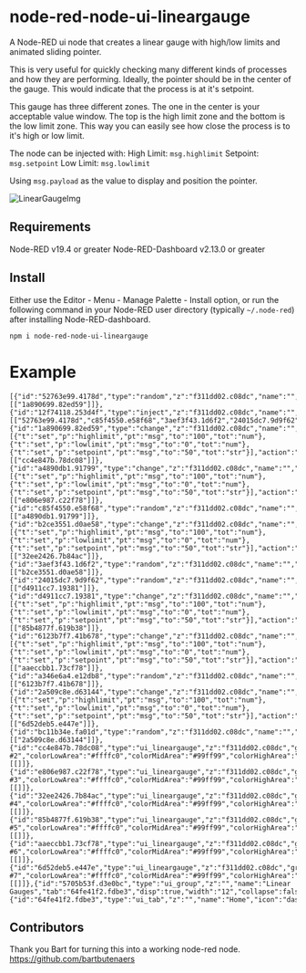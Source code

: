 node-red-node-ui-lineargauge
============================

A Node-RED ui node that creates a linear gauge with high/low limits and animated sliding pointer.

This is very useful for quickly checking many different kinds of processes and how they are performing.
Ideally, the pointer should be in the center of the gauge. This would indicate that the process is at it's setpoint.

This gauge has three different zones. The one in the center is your acceptable value window. The top is the high limit zone and the bottom is the low limit zone. This way you can easily see how close the process is to it's high or low limit.

The node can be injected with:
High Limit: `msg.highlimit`
Setpoint: `msg.setpoint`
Low Limit: `msg.lowlimit`

Using `msg.payload` as the value to display and position the pointer.

![LinearGaugeImg](https://github.com/node-red/node-red-ui-nodes/node-red-node-ui-lineargauge/imgs/linearGauges.PNG?raw=true)

## Requirements
Node-RED v19.4 or greater
Node-RED-Dashboard v2.13.0 or greater

## Install
Either use the Editor - Menu - Manage Palette - Install option, or run the following command in your Node-RED user directory (typically `~/.node-red`) after installing Node-RED-dashboard.

    npm i node-red-node-ui-lineargauge


# Example

```
[{"id":"52763e99.4178d","type":"random","z":"f311dd02.c08dc","name":"","low":"20","high":"45","inte":"true","property":"payload","x":510,"y":270,"wires":[["1a890699.82ed59"]]},{"id":"12f74118.253d4f","type":"inject","z":"f311dd02.c08dc","name":"","topic":"","payload":"","payloadType":"date","repeat":"1","crontab":"","once":true,"onceDelay":0.1,"x":288,"y":391,"wires":[["52763e99.4178d","c85f4550.e58f68","3aef3f43.1d6f2","24015dc7.9d9f62","a346e6a4.e12db8","bc11b34e.fa01d"]]},{"id":"1a890699.82ed59","type":"change","z":"f311dd02.c08dc","name":"","rules":[{"t":"set","p":"highlimit","pt":"msg","to":"100","tot":"num"},{"t":"set","p":"lowlimit","pt":"msg","to":"0","tot":"num"},{"t":"set","p":"setpoint","pt":"msg","to":"50","tot":"str"}],"action":"","property":"","from":"","to":"","reg":false,"x":680,"y":270,"wires":[["cc4e847b.78dc08"]]},{"id":"a4890db1.91799","type":"change","z":"f311dd02.c08dc","name":"","rules":[{"t":"set","p":"highlimit","pt":"msg","to":"100","tot":"num"},{"t":"set","p":"lowlimit","pt":"msg","to":"0","tot":"num"},{"t":"set","p":"setpoint","pt":"msg","to":"50","tot":"str"}],"action":"","property":"","from":"","to":"","reg":false,"x":680,"y":310,"wires":[["e806e987.c22f78"]]},{"id":"c85f4550.e58f68","type":"random","z":"f311dd02.c08dc","name":"","low":"20","high":"45","inte":"true","property":"payload","x":510,"y":310,"wires":[["a4890db1.91799"]]},{"id":"b2ce3551.d0ae58","type":"change","z":"f311dd02.c08dc","name":"","rules":[{"t":"set","p":"highlimit","pt":"msg","to":"100","tot":"num"},{"t":"set","p":"lowlimit","pt":"msg","to":"0","tot":"num"},{"t":"set","p":"setpoint","pt":"msg","to":"50","tot":"str"}],"action":"","property":"","from":"","to":"","reg":false,"x":680,"y":350,"wires":[["32ee2426.7b84ac"]]},{"id":"3aef3f43.1d6f2","type":"random","z":"f311dd02.c08dc","name":"","low":"20","high":"45","inte":"true","property":"payload","x":510,"y":350,"wires":[["b2ce3551.d0ae58"]]},{"id":"24015dc7.9d9f62","type":"random","z":"f311dd02.c08dc","name":"","low":"20","high":"45","inte":"true","property":"payload","x":510,"y":390,"wires":[["d4911cc7.19381"]]},{"id":"d4911cc7.19381","type":"change","z":"f311dd02.c08dc","name":"","rules":[{"t":"set","p":"highlimit","pt":"msg","to":"100","tot":"num"},{"t":"set","p":"lowlimit","pt":"msg","to":"0","tot":"num"},{"t":"set","p":"setpoint","pt":"msg","to":"50","tot":"str"}],"action":"","property":"","from":"","to":"","reg":false,"x":680,"y":390,"wires":[["85b4877f.619b38"]]},{"id":"6123b7f7.41b678","type":"change","z":"f311dd02.c08dc","name":"","rules":[{"t":"set","p":"highlimit","pt":"msg","to":"100","tot":"num"},{"t":"set","p":"lowlimit","pt":"msg","to":"0","tot":"num"},{"t":"set","p":"setpoint","pt":"msg","to":"50","tot":"str"}],"action":"","property":"","from":"","to":"","reg":false,"x":680,"y":430,"wires":[["aaeccbb1.73cf78"]]},{"id":"a346e6a4.e12db8","type":"random","z":"f311dd02.c08dc","name":"","low":"20","high":"45","inte":"true","property":"payload","x":510,"y":430,"wires":[["6123b7f7.41b678"]]},{"id":"2a509c8e.d63144","type":"change","z":"f311dd02.c08dc","name":"","rules":[{"t":"set","p":"highlimit","pt":"msg","to":"100","tot":"num"},{"t":"set","p":"lowlimit","pt":"msg","to":"0","tot":"num"},{"t":"set","p":"setpoint","pt":"msg","to":"50","tot":"str"}],"action":"","property":"","from":"","to":"","reg":false,"x":680,"y":470,"wires":[["6d52deb5.e447e"]]},{"id":"bc11b34e.fa01d","type":"random","z":"f311dd02.c08dc","name":"","low":"20","high":"45","inte":"true","property":"payload","x":510,"y":470,"wires":[["2a509c8e.d63144"]]},{"id":"cc4e847b.78dc08","type":"ui_lineargauge","z":"f311dd02.c08dc","group":"5705b53f.d3e0bc","order":0,"width":"2","height":"5","name":"Tank #2","colorLowArea":"#ffffc0","colorMidArea":"#99ff99","colorHighArea":"#ff8080","unit":"°","x":880,"y":270,"wires":[[]]},{"id":"e806e987.c22f78","type":"ui_lineargauge","z":"f311dd02.c08dc","group":"5705b53f.d3e0bc","order":1,"width":"2","height":"5","name":"Tank #3","colorLowArea":"#ffffc0","colorMidArea":"#99ff99","colorHighArea":"#ff8080","unit":"°","x":880,"y":310,"wires":[[]]},{"id":"32ee2426.7b84ac","type":"ui_lineargauge","z":"f311dd02.c08dc","group":"5705b53f.d3e0bc","order":2,"width":"2","height":"5","name":"Tank #4","colorLowArea":"#ffffc0","colorMidArea":"#99ff99","colorHighArea":"#ff8080","unit":"°","x":880,"y":350,"wires":[[]]},{"id":"85b4877f.619b38","type":"ui_lineargauge","z":"f311dd02.c08dc","group":"5705b53f.d3e0bc","order":3,"width":"2","height":"5","name":"Tank #5","colorLowArea":"#ffffc0","colorMidArea":"#99ff99","colorHighArea":"#ff8080","unit":"°","x":880,"y":390,"wires":[[]]},{"id":"aaeccbb1.73cf78","type":"ui_lineargauge","z":"f311dd02.c08dc","group":"5705b53f.d3e0bc","order":4,"width":"2","height":"5","name":"Tank #6","colorLowArea":"#ffffc0","colorMidArea":"#99ff99","colorHighArea":"#ff8080","unit":"°","x":880,"y":430,"wires":[[]]},{"id":"6d52deb5.e447e","type":"ui_lineargauge","z":"f311dd02.c08dc","group":"5705b53f.d3e0bc","order":5,"width":"2","height":"5","name":"Tank #7","colorLowArea":"#ffffc0","colorMidArea":"#99ff99","colorHighArea":"#ff8080","unit":"°","x":880,"y":470,"wires":[[]]},{"id":"5705b53f.d3e0bc","type":"ui_group","z":"","name":"Linear Gauges","tab":"64fe41f2.fdbe3","disp":true,"width":"12","collapse":false},{"id":"64fe41f2.fdbe3","type":"ui_tab","z":"","name":"Home","icon":"dashboard"}]
```

## Contributors
Thank you Bart for turning this into a working node-red node.
https://github.com/bartbutenaers
